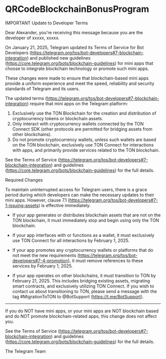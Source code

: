 # QRCodeBlockchainBonusProgram


IMPORTANT Update to Developer Terms

Dear Alexander, you're receiving this message because you are the developer of xxxxx, xxxxx.

On January 21, 2025, Telegram updated its Terms of Service for Bot Developers (https://telegram.org/tos/bot-developers#7-blockchain-integration) and published new guidelines (https://core.telegram.org/bots/blockchain-guidelines) for mini apps that choose to integrate blockchain technology or promote such mini apps.

These changes were made to ensure that blockchain-based mini apps provide a uniform experience and meet the speed, reliability and security standards of Telegram and its users.

The updated terms (https://telegram.org/tos/bot-developers#7-blockchain-integration) require that mini apps on the Telegram platform:

1. Exclusively use the TON Blockchain for the creation and distribution of cryptocurrency tokens or blockchain assets.
2. Only interact with cryptocurrency wallets connected by the TON Connect SDK (other protocols are permitted for bridging assets from other blockchains).
3. Do not promote cryptocurrency wallets, unless such wallets are based on the TON blockchain, exclusively use TON Connect for interactions with apps, and primarily provide services related to the TON blockchain.

See the Terms of Service (https://telegram.org/tos/bot-developers#7-blockchain-integration) and guidelines (https://core.telegram.org/bots/blockchain-guidelines) for the full details.

Required Changes

To maintain uninterrupted access for Telegram users, there is a grace period during which developers can make the necessary updates to their mini apps. However, clause 7.1 (https://telegram.org/tos/bot-developers#7-1-issuing-assets) is effective immediately.

- If your app generates or distributes blockchain assets that are not on the TON blockchain, it must immediately stop and begin using only the TON blockchain.

- If your app interfaces with or functions as a wallet, it must exclusively use TON Connect for all interactions by February 1, 2025.

- If your app promotes any cryptocurrency wallets or platforms that do not meet the new requirements (https://telegram.org/tos/bot-developers#7-4-promotion), it must remove references to these services by February 1, 2025.

- If your app operates on other blockchains, it must transition to TON by February 21, 2025. This includes bridging existing assets, migrating smart contracts, and exclusively utilizing TON Connect. If you wish to contact us about transitioning to TON, please send a message with the tag #MigrationToTON to @BotSupport (https://t.me/BotSupport).

-----

If you do NOT have mini apps, or your mini apps are NOT blockchain based and do NOT promote blockchain-related apps, this change does not affect you.

See the Terms of Service (https://telegram.org/tos/bot-developers#7-blockchain-integration) and guidelines (https://core.telegram.org/bots/blockchain-guidelines) for the full details.

The Telegram Team